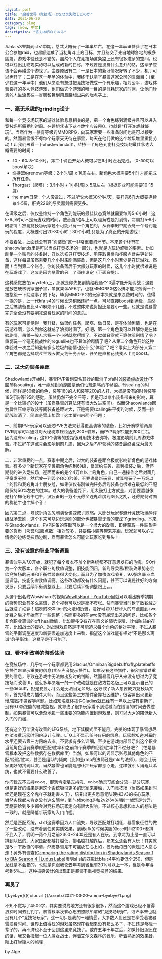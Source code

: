 ```yaml
---
layout: post
title: "魔兽世界（竞技场）はなぜ大失敗したのか"
date: 2021-06-20
category: blog
tags: [wow, 中文]
description: "答えは明白である"
---
```


从bfa s3末期到sl s1中期，总共大概玩了一年半左右。在这一年半里体验了在日本公会参加raid，也超额达成了当初角斗士的目标，并且结交了来自地球各地的很多朋友，游戏体验还是不错的。虽然个人在竞技场这条路上还有很多进步的空间，也可以找出比较现实的可以达成的新的目标，不过要是没有什么意外的话，这辈子应该不会再碰这个游戏了。主要原因有二：一是日本的新冠情况好转了不少，机厅可以再开了；二是在这一年半的体验中，我终于认清了暴雪这家公司的真面目：（至少在这一年半中）他们从来没有想过把竞技场做成一个有乐趣，相对公平，游戏体验良好的多人竞技游戏，他们做这个游戏的唯一目的是消耗玩家的时间，让他们珍贵的人生浪费在一群弱智策划用屁股想出来的烂点子上。

### 一、毫无乐趣的grinding设计
和每一个竞技场玩家的游戏体验息息相关的是，把一个角色练到满级并且可以进入竞技场所需要的时间。在理想状态下这个数字应该是0，也就是“打开游戏就能玩”。当然作为一款有等级的MMORPG，向玩家索要一些准备时间也是可以接受的。然而暴雪恨不得每个玩家天天待在家里，每天在他们做的这个垃圾堆里重复劳动！让我们来看一下shadowlands里，维持一个角色到能打竞技场的最佳状态大概需要的时间：

* 50 - 60: 8-10小时，第二个角色开始大概可以在6小时左右完成。（0-50可以boost解决）
* 维持盟约renown等级：2小时/周 x 10周左右。新角色大概需要5小时才能完成所有任务。
* Thorgast（爬塔）: 3.5小时 + 1小时/周 x 5周左右（根据职业可能需要10-15周）
* the maw日常：个人没做过，不过听说大概30分钟/天，要肝完6孔大概要连续做4-5周，肝完226的导灵器则需要更多。

在满级之后，仅仅是维持一个角色到能玩的最佳状态竟然就需要每周5-6小时！这5-6小时可不是玩游戏的时间，放音游/格斗上可以理解成是打剧情，每周打5-6小时剧情！然而竞技场玩家是不可能只有一个角色的，从赛季的中期去练一个号到能玩的程度，大概要付出20-30小时！30个小时,只是为了真正的开始游戏！

不要着急，上面还没有算“刷装备”这一非常重要的环节。本来这个环节在shadowlands里是可以当成打竞技场的一部分，也就是边玩边解锁的要素。比如刷第一个账号的装备时，可以选择只打竞技场，用获取荣誉和征服点数来更新装备，这样每周虽然需要几个小时来刷满装备，但是这几个小时至少是在玩游戏。然而！当到第二个账号，你的装备落后于大部分玩家的时候，这几个小时就很难说是在玩游戏了，这又是因为暴雪的另一个蛋疼设定（下面会提）。

这种感觉放在puyoteto上，那就是你先把剧情给我通个10遍才能开始网战；这要是放在硬核玩家圈子里，早就集体AFK了，也就MMORPG这么搞才能只落得一个被抱怨一下就没事了的下场，毕竟MMORPG的玩家本来就是来浪费时间的。值得一提的是，上一代bfa s4的时候比这稍微还好一点，可以直接boost到满级，虽然之后搞装备要比sl s1麻烦个几倍，不过整体来说负担还是要小一些。也就是说暴雪完完全全没有要削减浪费玩家的时间的念头。

有的玩家可能觉得，我升级，做盟约任务，爬塔，做日常，是在体验剧情，也是在玩游戏啊，怎么到你这就成了浪费时间了。好吧，第一个角色我可以理解你是在体验剧情，虽然一般人大概一个小时就觉得烦了。不过做日常就不算体验剧情了吧？重复玩一个毫无挑战性的roguelike也不算体验剧情了吧？从第二个角色开始这种体验过一次之后知道有多么垃圾的剧情也没什么“体验”了吧？事实上大部分人第二个角色都是选择跳过主线去做支线任务升级，甚至是直接花钱找人上号boost。

### 二、过大的装备差距
Shadowlands开始时，暴雪PVP策划莫名其妙的取消了bfa时的[装备缩放设计](https://twitter.com/ckaleiki/status/1041878657701052416)(下面简称scaling)，唯一能想到的原因是他们怕玩家骂的不够狠。有scaling的时候，同样是60级的角色，装等180的人和装等200的人打，大概是没有的时候装等185打装等195的感觉，虽然仍然不完全平等，但是可以缩小装备带来的影响，算是一个比较好的设计（虽然暴雪的算法还有很大改进空间）。然而Shadowlands因为属性压缩导致装等间装备差距过大，正是需要scaling来平衡的时候，反而一排屁股取消了，简直是雪上加霜！这主要带来两个问题：

一、前期PVE玩家可以通过PVE方法来获得更高装等的装备，比如开赛季前两周PVE玩家可以通过刷大秘境来轻松达到200+装等，而PVP玩家只能到190左右。因为没有scaling，这10个装等的差距很难用技术去弥补，极度影响前几周游戏体验。不过好在这点只会影响到前几周，因为之后PVP获得的装备最终会成为最优解。

二、非常重要的一点，赛季中期之后，过大的装备差距会极度影响新角色的游戏体验。有多少个新玩家在辛苦把角色练到60级，做盟约任务，拿到橙装之后，满怀期待的进入竞技场，迎面而来的是个4万血以上的角色，自己一通操作之后对面几乎毫发无损，然后被一到两个GCD秒杀。不要说是新玩家，就算是玩了一万场以上的我和我的角斗士朋友组，如果仅仅有刚做完任务后的装备也很难在最低的匹配段保持50%左右的胜率。过大的装备差距下，用太鼓打比方就是，对面要赢就像是打个梅花的牛也牛，没装备的一方不光得全连鬼难度的幽玄之乱，还得期待对面的梅花牛也牛掉个音！

因为第二点，导致新角色的刷装备也变成了煎熬，大部分玩家都避开竞技场选择评级战场去刷，这个本来可以边玩边刷的部分也被暴雪无情的变成了grinding。本来在Shaodowlands，PVP装备的获取可以是一个很大的改善，即使获取一件装备需要的货币（荣誉/征服点数）相对较多，只要缩小装等带来差距，玩家就可以心甘情愿的边练竞技场边刷，然而暴雪怎么可能让玩家吃到甜头！

### 三、没有诚意的职业平衡调整
暴雪似乎从7.0开始，就犯了每个版本不加个新系统都不好意思发布的毛病。9.0作为一个大版本，各个职业的数值调整，旧技能回归，新的导灵器/橙装效果势必会给竞技场的玩法和平衡性带来很大变化。而且为了加快游戏节奏，9.0把各职业血量调低，技能伤害数值调高。这些改动都没有什么问题，甚至可以说是往好的方向发展，只要后续平衡调整跟上，只要后续平衡调整跟上。。。

从这个出名的Wowishard的视频[WowItsHard - YouTube](https://www.youtube.com/c/WowItsHard/videos)里就可以看出赛季初期的强势职业有多么离谱，这个视频可以说是毫不夸张。然而暴雪当时砍了敏锐贼之后就没了动静！超模的SSS tier的火法和奶骑，脸好可以0.1秒秒人的鸟德直到awc比赛之后才开始有了一些调整；然而更多的在awc没有展现出来的问题，比如各个复合职业离谱的off heal数值，比如很多没有存在意义的弱势专精，比如防骑的存在，比如战士的援护...对战游戏自然是不可能追求每个角色的绝对平衡，不过从暴雪的平衡调整速度和新要素追加速度上来看，指望这个游戏能有相对“不是那么离谱”的平衡性，这辈子是不可能了。

### 四、看不到改善的游戏体验
在竞技场中，几乎每一个玩家都要用Gladius/Omnibar/Bigdebuffs/flyplatebuffs等插件来显示重要的信息(甚至声音提示插件)。如果没有这些插件，很容易错过重要的信息，导致在游戏中无法做出及时的判断。然而暴雪几乎从来没有想过为了竞技场而改善UI，这么多年来唯一的一个改动就是在敌方姓名版上可以显示自己的一些debuff，但是要显示什么是无法自定义的。这导致了新人想要成为竞技场大师，首先得成为插件大师。而且这些第三方插件全靠社区维护，很容易出现更新慢/突然不兼容等问题。比如知名框体插件Gladius就已经有一年以上没有更新了，没有9.0新技能的递减监视，就导致了很多玩家看不到递减而在错误的时间去做控制。如果暴雪可以渐渐地把一些重要的功能内置到游戏里，则可以大大的降低新人入门的门槛。

还有这个万年没有改善的LFG系统，地下城模式里不能用，完美的体现了暴雪想尽办法浪费玩家时间的设计心理。LFG上不显示任何有用的信息，玩家想知道对面的水平还要去第三方网站去查。不要求有多么详细，至少在游戏内部显示出这个职业当前角色当前赛季的匹配/胜率和之前每个赛季的经验/胜率并不过分吧？（怕是暴雪根本没把这些数据存在数据库里）当然，如果可以的话显示账号其他角色的匹配/经验/胜率，甚至是组队的倾向（比如是rmp的法师还是mld的法师），则会让玩家更好的找到队友。当然暴雪也可能是想让把玩家都恶心走，这样就没人用组队系统，也就不需要什么改善了。

你问我支不支持soloq，那我肯定是支持的。soloq确实可能会分流一部分玩家，但是更好的结果是用这个系统吸引更多的玩家来接触，入门竞技场（当然如果到时候还是现在这个鬼样子就别害人了），培养出更多愿意组队硬核3v3的核心玩家。当然实现起来肯定没有这么简单，到时候soloq是和2v2/3v3排到一起还是分开，奖励要给到多少都会对竞技场玩家走向有很大影响。不过核心思想和本人的想法是一致的，就是降低新玩家的入门门槛。

然后是匹配系统，sl s1这赛季因为人口流失，导致匹配越打越低，暴雪象征性的做了一些改动，没有看到任何实质效果，到我afk的时候美服的oce时间2100+都排不到人了，明明一两个月之前2300~2400还是有人在玩，到拿龙为止是一直可以排到队伍的。大家匹配都越打越低，排名越打越靠后，那怎么还会有人玩！其实就是改一下数值的事情，然而暴雪是不可能放在心上的，因为他的目的就是把人恶心走！另外有调查([Comparing the rating distribution in Shadowlands Season 1 to BfA Season 4 \| Ludus Labs](https://luduslabs.org/articles/comparing-ratings-in-sl-and-bfa))表明sl s1的匹配比bfa s4平均要低个250，但是龙线是不会变的，也就是你跟我说去年考到省里前20%可以上一本，但是今年得考到5%。。。这种搞笑设计的出现正是暴雪不重视竞技场的结果。

### 再见了

![byebye]({{ site.url }}/assets/2021-06-26-arena-byebye/1.png)

不知不觉写了4500字，其实要说的地方还有很多很多，然而这个游戏已经不值得浪费时间去批判了。暴雪根本没有心思去照顾所谓的“竞技场玩家”，或许本来也就没有几个“竞技场玩家”，这一切只是我的一厢情愿，大多数人们还是在享受着被暴雪浪费时间。世界上值得玩的游戏虽然现在看起来没有那么多了，不过还是够玩一辈子的，再不济也不至于回到这里来竞技了。或许五年十年之后，如果怀旧服还在的话，我又会捡起一位人类女战士，伴着艾尔文森林的音乐，听着熟悉的效果音，踏上打豺狼人的旅程...

by Alge